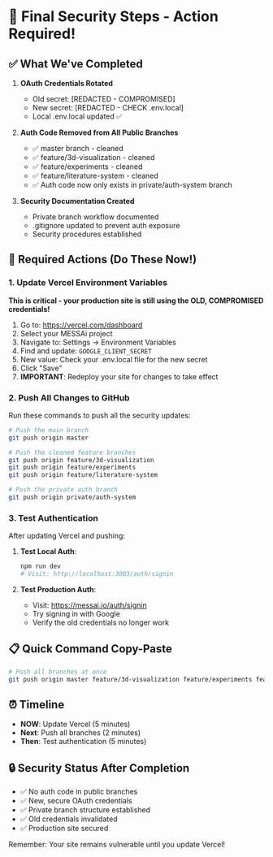 # 🎯 Final Security Steps - Action Required!

## ✅ What We've Completed

1. **OAuth Credentials Rotated**
   - Old secret: [REDACTED - COMPROMISED]
   - New secret: [REDACTED - CHECK .env.local]
   - Local .env.local updated ✅

2. **Auth Code Removed from All Public Branches**
   - ✅ master branch - cleaned
   - ✅ feature/3d-visualization - cleaned
   - ✅ feature/experiments - cleaned
   - ✅ feature/literature-system - cleaned
   - ✅ Auth code now only exists in private/auth-system branch

3. **Security Documentation Created**
   - Private branch workflow documented
   - .gitignore updated to prevent auth exposure
   - Security procedures established

## 🚨 Required Actions (Do These Now!)

### 1. Update Vercel Environment Variables
**This is critical - your production site is still using the OLD, COMPROMISED credentials!**

1. Go to: https://vercel.com/dashboard
2. Select your MESSAi project
3. Navigate to: Settings → Environment Variables
4. Find and update: `GOOGLE_CLIENT_SECRET`
5. New value: Check your .env.local file for the new secret
6. Click "Save"
7. **IMPORTANT**: Redeploy your site for changes to take effect

### 2. Push All Changes to GitHub
Run these commands to push all the security updates:

```bash
# Push the main branch
git push origin master

# Push the cleaned feature branches
git push origin feature/3d-visualization
git push origin feature/experiments
git push origin feature/literature-system

# Push the private auth branch
git push origin private/auth-system
```

### 3. Test Authentication
After updating Vercel and pushing:

1. **Test Local Auth**:
   ```bash
   npm run dev
   # Visit: http://localhost:3003/auth/signin
   ```

2. **Test Production Auth**:
   - Visit: https://messai.io/auth/signin
   - Try signing in with Google
   - Verify the old credentials no longer work

## 📋 Quick Command Copy-Paste

```bash
# Push all branches at once
git push origin master feature/3d-visualization feature/experiments feature/literature-system private/auth-system
```

## ⏰ Timeline
- **NOW**: Update Vercel (5 minutes)
- **Next**: Push all branches (2 minutes)
- **Then**: Test authentication (5 minutes)

## 🔒 Security Status After Completion
- ✅ No auth code in public branches
- ✅ New, secure OAuth credentials
- ✅ Private branch structure established
- ✅ Old credentials invalidated
- ✅ Production site secured

Remember: Your site remains vulnerable until you update Vercel!